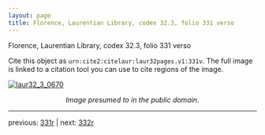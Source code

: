 ```yaml
---
layout: page
title: Florence, Laurentian Library, codex 32.3, folio 331 verso
---
```


Florence, Laurentian Library, codex 32.3, folio 331 verso

Cite this object as `urn:cite2:citelaur:laur32pages.v1:331v`.  The full image is linked to a citation tool you can use to cite regions of the image.

[![laur32_3_0670](http://www.homermultitext.org/iipsrv?IIIF=/project/homer/pyramidal/deepzoom/citelaur/laur32imgs/v1/laur32_3_0670.tif/full/800,/0/default.jpg)](http://www.homermultitext.org/ict2/?urn=urn:cite2:citelaur:laur32imgs.v1:laur32_3_0670) 

<p style="text-align: center; font-style: italic;">Image presumed to in the public domain.</p>

---

previous: [331r](../331r/) | next: [332r](../332r/)